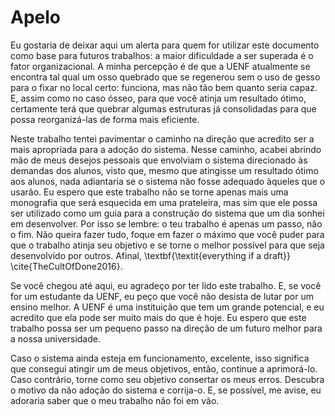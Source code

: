 # Apelo

Eu gostaria de deixar aqui um alerta para quem for utilizar este documento como base para futuros trabalhos: a maior dificuldade a ser superada é o fator organizacional. A minha percepção é de que a UENF atualmente se encontra tal qual um osso quebrado que se regenerou sem o uso de gesso para o fixar no local certo: funciona, mas não tão bem quanto seria capaz. E, assim como no caso ósseo, para que você atinja um resultado ótimo, certamente terá que quebrar algumas estruturas já consolidadas para que possa reorganizá-las de forma mais eficiente.

Neste trabalho tentei pavimentar o caminho na direção que acredito ser a mais apropriada para a adoção do sistema. Nesse caminho, acabei abrindo mão de meus desejos pessoais que envolviam o sistema direcionado às demandas dos alunos, visto que, mesmo que atingisse um resultado ótimo aos alunos, nada adiantaria se o sistema não fosse adequado àqueles que o usarão. Eu espero que este trabalho não se torne apenas mais uma monografia que será esquecida em uma prateleira, mas sim que ele possa ser utilizado como um guia para a construção do sistema que um dia sonhei em desenvolver. Por isso se lembre: o teu trabalho é apenas um passo, não o fim. Não queira fazer tudo, foque em fazer o máximo que você puder para que o trabalho atinja seu objetivo e se torne o melhor possível para que seja desenvolvido por outros. Afinal, \textbf{\textit{everything if a draft}} \cite{TheCultOfDone2016}.

Se você chegou até aqui, eu agradeço por ter lido este trabalho. E, se você for um estudante da UENF, eu peço que você não desista de lutar por um ensino melhor. A UENF é uma instituição que tem um grande potencial, e eu acredito que ela pode ser muito mais do que é hoje. Eu espero que este trabalho possa ser um pequeno passo na direção de um futuro melhor para a nossa universidade.

Caso o sistema ainda esteja em funcionamento, excelente, isso significa que consegui atingir um de meus objetivos, então, continue a aprimorá-lo. Caso contrário, torne como seu objetivo consertar os meus erros. Descubra o motivo da não adoção do sistema e corrija-o. E, se possível, me avise, eu adoraria saber que o meu trabalho não foi em vão.
